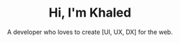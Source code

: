 <h1 align="center">Hi, I'm Khaled</h1>
<p align="center">A developer who loves to create [UI, UX, DX] for the web.</p>
